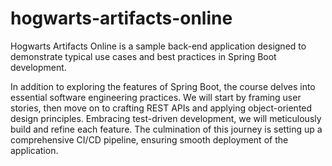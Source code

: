 # hogwarts-artifacts-online
Hogwarts Artifacts Online is a sample back-end application designed to demonstrate typical use cases and best practices in Spring Boot development.

In addition to exploring the features of Spring Boot, the course delves into essential software engineering practices. We will start by framing user stories, then move on to crafting REST APIs and applying object-oriented design principles. Embracing test-driven development, we will meticulously build and refine each feature. The culmination of this journey is setting up a comprehensive CI/CD pipeline, ensuring smooth deployment of the application.

